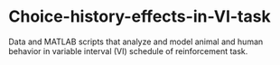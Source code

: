# Choice-history-effects-in-VI-task
Data and MATLAB scripts that analyze and model animal and human behavior in variable interval (VI) schedule of reinforcement task.
